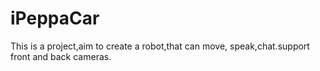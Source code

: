 # iPeppaCar
This is a project,aim to create a robot,that can move, speak,chat.support front and back cameras.  
